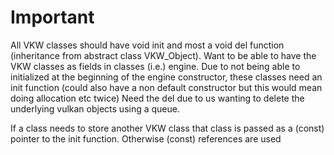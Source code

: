 # Important

All VKW classes should have void init and most a void del function (inheritance from abstract class VKW_Object).
Want to be able to have the VKW classes as fields in classes (i.e.) engine.
Due to not being able to initialized at the beginning of the engine constructor, these classes need an init function (could also have a non default constructor but this would mean doing allocation etc twice)
Need the del due to us wanting to delete the underlying vulkan objects using a queue.

If a class needs to store another VKW class that class is passed as a (const) pointer to the init function.
Otherwise (const) references are used